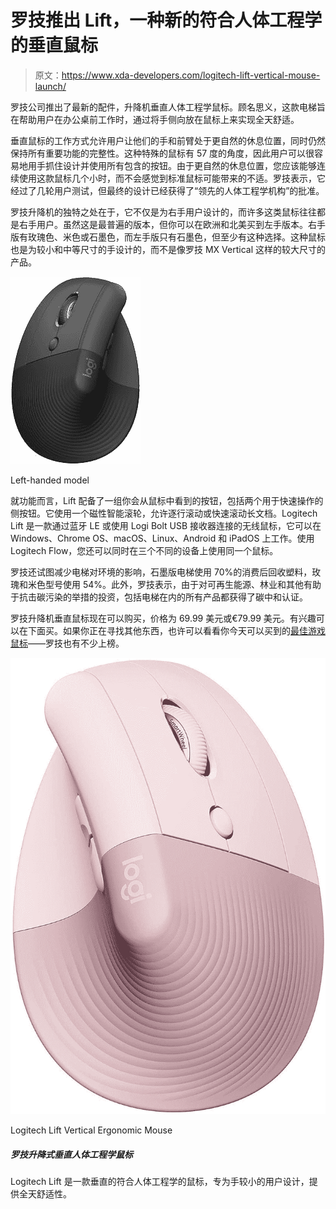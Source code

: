 # 罗技推出 Lift，一种新的符合人体工程学的垂直鼠标

> 原文：<https://www.xda-developers.com/logitech-lift-vertical-mouse-launch/>

罗技公司推出了最新的配件，升降机垂直人体工程学鼠标。顾名思义，这款电梯旨在帮助用户在办公桌前工作时，通过将手侧向放在鼠标上来实现全天舒适。

垂直鼠标的工作方式允许用户让他们的手和前臂处于更自然的休息位置，同时仍然保持所有重要功能的完整性。这种特殊的鼠标有 57 度的角度，因此用户可以很容易地用手抓住设计并使用所有包含的按钮。由于更自然的休息位置，您应该能够连续使用这款鼠标几个小时，而不会感觉到标准鼠标可能带来的不适。罗技表示，它经过了几轮用户测试，但最终的设计已经获得了“领先的人体工程学机构”的批准。

罗技升降机的独特之处在于，它不仅是为右手用户设计的，而许多这类鼠标往往都是右手用户。虽然这是最普遍的版本，但你可以在欧洲和北美买到左手版本。右手版有玫瑰色、米色或石墨色，而左手版只有石墨色，但至少有这种选择。这种鼠标也是为较小和中等尺寸的手设计的，而不是像罗技 MX Vertical 这样的较大尺寸的产品。

 <picture>![Logitech Lift left-handed vertical mouse](img/3a197c0ba8883b70c632e76b16cd53a9.png)</picture> 

Left-handed model

就功能而言，Lift 配备了一组你会从鼠标中看到的按钮，包括两个用于快速操作的侧按钮。它使用一个磁性智能滚轮，允许逐行滚动或快速滚动长文档。Logitech Lift 是一款通过蓝牙 LE 或使用 Logi Bolt USB 接收器连接的无线鼠标，它可以在 Windows、Chrome OS、macOS、Linux、Android 和 iPadOS 上工作。使用 Logitech Flow，您还可以同时在三个不同的设备上使用同一个鼠标。

罗技还试图减少电梯对环境的影响，石墨版电梯使用 70%的消费后回收塑料，玫瑰和米色型号使用 54%。此外，罗技表示，由于对可再生能源、林业和其他有助于抗击碳污染的举措的投资，包括电梯在内的所有产品都获得了碳中和认证。

罗技升降机垂直鼠标现在可以购买，价格为 69.99 美元或€79.99 美元。有兴趣可以在下面买。如果你正在寻找其他东西，也许可以看看你今天可以买到的[最佳游戏鼠标](https://www.xda-developers.com/best-gaming-mouse/)——罗技也有不少上榜。

 <picture>![The Logitech Lift is a vertical ergonomic mouse designed for users with smaller hands, providing all-day comfort.](img/e715afc109fcf03eed47c9d0ad145f5e.png)</picture> 

Logitech Lift Vertical Ergonomic Mouse

##### 罗技升降式垂直人体工程学鼠标

Logitech Lift 是一款垂直的符合人体工程学的鼠标，专为手较小的用户设计，提供全天舒适性。